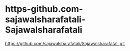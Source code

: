 # https-github.com-sajawalsharafatali-Sajawalsharafatali
https://github.com/sajawalsharafatali/Sajawalsharafatali.git
